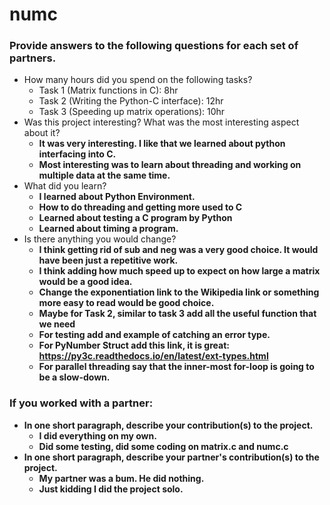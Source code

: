 # numc

### Provide answers to the following questions for each set of partners.
- How many hours did you spend on the following tasks?
  - Task 1 (Matrix functions in C): 8hr
  - Task 2 (Writing the Python-C interface): 12hr
  - Task 3 (Speeding up matrix operations): 10hr
- Was this project interesting? What was the most interesting aspect about it?
  - <b>It was very interesting. I like that we learned about python interfacing into C.</b>
  - <b>Most interesting was to learn about threading and working on multiple data at the same time.</b>
- What did you learn?
  - <b>I learned about Python Environment.</b>
  - <b>How to do threading and getting more used to C</b>
  - <b>Learned about testing a C program by Python</b>
  - <b>Learned about timing a program.</b>
- Is there anything you would change?
  - <b>I think getting rid of sub and neg was a very good choice. It would have been just a repetitive work. </b>
  - <b>I think adding how much speed up to expect on how large a matrix would be a good idea.</b>
  - <b>Change the exponentiation link to the Wikipedia link or something more easy to read would be good choice.</b>
  - <b>Maybe for Task 2, similar to task 3 add all the useful function that we need</b>
  - <b>For testing add and example of catching an error type.</b>
  - <b>For PyNumber Struct add this link, it is great: https://py3c.readthedocs.io/en/latest/ext-types.html</b>
  - <b>For parallel threading say that the inner-most for-loop is going to be a slow-down.

### If you worked with a partner:
- In one short paragraph, describe your contribution(s) to the project.
  - <b>I did everything on my own.</b>
  - <b>Did some testing, did some coding on matrix.c and numc.c</b>
- In one short paragraph, describe your partner's contribution(s) to the project.
  - <b>My partner was a bum. He did nothing. </b>
  - <b>Just kidding I did the project solo.</b>
